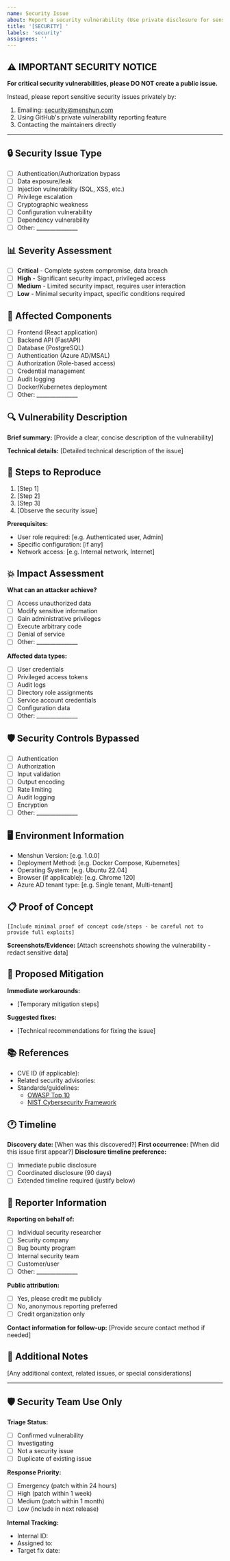 ```yaml
---
name: Security Issue
about: Report a security vulnerability (Use private disclosure for sensitive issues)
title: '[SECURITY] '
labels: 'security'
assignees: ''
---
```


## ⚠️ IMPORTANT SECURITY NOTICE

**For critical security vulnerabilities, please DO NOT create a public issue.**

Instead, please report sensitive security issues privately by:
1. Emailing: security@menshun.com
2. Using GitHub's private vulnerability reporting feature
3. Contacting the maintainers directly

---

## 🔒 Security Issue Type
- [ ] Authentication/Authorization bypass
- [ ] Data exposure/leak
- [ ] Injection vulnerability (SQL, XSS, etc.)
- [ ] Privilege escalation
- [ ] Cryptographic weakness
- [ ] Configuration vulnerability
- [ ] Dependency vulnerability
- [ ] Other: _______________

## 📊 Severity Assessment
- [ ] **Critical** - Complete system compromise, data breach
- [ ] **High** - Significant security impact, privileged access
- [ ] **Medium** - Limited security impact, requires user interaction
- [ ] **Low** - Minimal security impact, specific conditions required

## 🎯 Affected Components
- [ ] Frontend (React application)
- [ ] Backend API (FastAPI)
- [ ] Database (PostgreSQL)
- [ ] Authentication (Azure AD/MSAL)
- [ ] Authorization (Role-based access)
- [ ] Credential management
- [ ] Audit logging
- [ ] Docker/Kubernetes deployment
- [ ] Other: _______________

## 🔍 Vulnerability Description
**Brief summary:**
[Provide a clear, concise description of the vulnerability]

**Technical details:**
[Detailed technical description of the issue]

## 🔄 Steps to Reproduce
1. [Step 1]
2. [Step 2]
3. [Step 3]
4. [Observe the security issue]

**Prerequisites:**
- User role required: [e.g. Authenticated user, Admin]
- Specific configuration: [if any]
- Network access: [e.g. Internal network, Internet]

## 💥 Impact Assessment
**What can an attacker achieve?**
- [ ] Access unauthorized data
- [ ] Modify sensitive information
- [ ] Gain administrative privileges
- [ ] Execute arbitrary code
- [ ] Denial of service
- [ ] Other: _______________

**Affected data types:**
- [ ] User credentials
- [ ] Privileged access tokens
- [ ] Audit logs
- [ ] Directory role assignments
- [ ] Service account credentials
- [ ] Configuration data
- [ ] Other: _______________

## 🛡️ Security Controls Bypassed
- [ ] Authentication
- [ ] Authorization
- [ ] Input validation
- [ ] Output encoding
- [ ] Rate limiting
- [ ] Audit logging
- [ ] Encryption
- [ ] Other: _______________

## 🖥️ Environment Information
- Menshun Version: [e.g. 1.0.0]
- Deployment Method: [e.g. Docker Compose, Kubernetes]
- Operating System: [e.g. Ubuntu 22.04]
- Browser (if applicable): [e.g. Chrome 120]
- Azure AD tenant type: [e.g. Single tenant, Multi-tenant]

## 📋 Proof of Concept
```
[Include minimal proof of concept code/steps - be careful not to provide full exploits]
```

**Screenshots/Evidence:**
[Attach screenshots showing the vulnerability - redact sensitive data]

## 🔧 Proposed Mitigation
**Immediate workarounds:**
- [Temporary mitigation steps]

**Suggested fixes:**
- [Technical recommendations for fixing the issue]

## 📚 References
- CVE ID (if applicable): 
- Related security advisories:
- Standards/guidelines:
  - [OWASP Top 10](https://owasp.org/www-project-top-ten/)
  - [NIST Cybersecurity Framework](https://www.nist.gov/cyberframework)

## 🕐 Timeline
**Discovery date:** [When was this discovered?]
**First occurrence:** [When did this issue first appear?]
**Disclosure timeline preference:**
- [ ] Immediate public disclosure
- [ ] Coordinated disclosure (90 days)
- [ ] Extended timeline required (justify below)

## 👤 Reporter Information
**Reporting on behalf of:**
- [ ] Individual security researcher
- [ ] Security company
- [ ] Bug bounty program
- [ ] Internal security team
- [ ] Customer/user
- [ ] Other: _______________

**Public attribution:**
- [ ] Yes, please credit me publicly
- [ ] No, anonymous reporting preferred
- [ ] Credit organization only

**Contact information for follow-up:**
[Provide secure contact method if needed]

## 📝 Additional Notes
[Any additional context, related issues, or special considerations]

---

## 🛡️ Security Team Use Only

**Triage Status:**
- [ ] Confirmed vulnerability
- [ ] Investigating
- [ ] Not a security issue
- [ ] Duplicate of existing issue

**Response Priority:**
- [ ] Emergency (patch within 24 hours)
- [ ] High (patch within 1 week)
- [ ] Medium (patch within 1 month)
- [ ] Low (include in next release)

**Internal Tracking:**
- Internal ID: 
- Assigned to: 
- Target fix date: